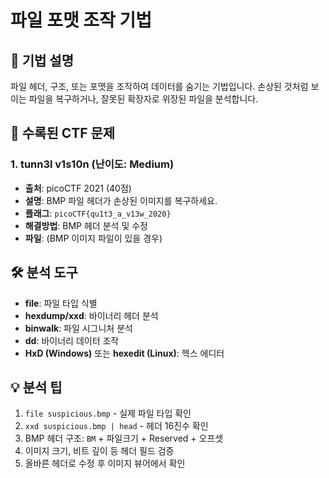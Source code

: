 # 파일 포맷 조작 기법

## 📖 기법 설명
파일 헤더, 구조, 또는 포맷을 조작하여 데이터를 숨기는 기법입니다.
손상된 것처럼 보이는 파일을 복구하거나, 잘못된 확장자로 위장된 파일을 분석합니다.

## 🎯 수록된 CTF 문제

### 1. tunn3l v1s10n (난이도: Medium)
- **출처**: picoCTF 2021 (40점)
- **설명**: BMP 파일 헤더가 손상된 이미지를 복구하세요.
- **플래그**: `picoCTF{qu1t3_a_v13w_2020}`
- **해결방법**: BMP 헤더 분석 및 수정
- **파일**: (BMP 이미지 파일이 있을 경우)

## 🛠️ 분석 도구
- **file**: 파일 타입 식별
- **hexdump/xxd**: 바이너리 헤더 분석
- **binwalk**: 파일 시그니처 분석
- **dd**: 바이너리 데이터 조작
- **HxD (Windows)** 또는 **hexedit (Linux)**: 헥스 에디터

## 💡 분석 팁
1. `file suspicious.bmp` - 실제 파일 타입 확인
2. `xxd suspicious.bmp | head` - 헤더 16진수 확인
3. BMP 헤더 구조: `BM` + 파일크기 + Reserved + 오프셋
4. 이미지 크기, 비트 깊이 등 헤더 필드 검증
5. 올바른 헤더로 수정 후 이미지 뷰어에서 확인
